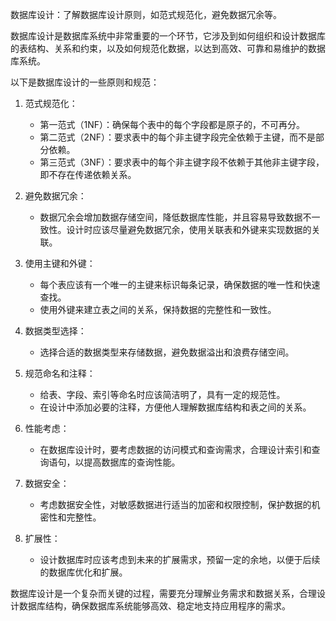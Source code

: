 数据库设计：了解数据库设计原则，如范式规范化，避免数据冗余等。

数据库设计是数据库系统中非常重要的一个环节，它涉及到如何组织和设计数据库的表结构、关系和约束，以及如何规范化数据，以达到高效、可靠和易维护的数据库系统。

以下是数据库设计的一些原则和规范：

1. 范式规范化：
   - 第一范式（1NF）：确保每个表中的每个字段都是原子的，不可再分。
   - 第二范式（2NF）：要求表中的每个非主键字段完全依赖于主键，而不是部分依赖。
   - 第三范式（3NF）：要求表中的每个非主键字段不依赖于其他非主键字段，即不存在传递依赖关系。

2. 避免数据冗余：
   - 数据冗余会增加数据存储空间，降低数据库性能，并且容易导致数据不一致性。设计时应该尽量避免数据冗余，使用关联表和外键来实现数据的关联。

3. 使用主键和外键：
   - 每个表应该有一个唯一的主键来标识每条记录，确保数据的唯一性和快速查找。
   - 使用外键来建立表之间的关系，保持数据的完整性和一致性。

4. 数据类型选择：
   - 选择合适的数据类型来存储数据，避免数据溢出和浪费存储空间。

5. 规范命名和注释：
   - 给表、字段、索引等命名时应该简洁明了，具有一定的规范性。
   - 在设计中添加必要的注释，方便他人理解数据库结构和表之间的关系。

6. 性能考虑：
   - 在数据库设计时，要考虑数据的访问模式和查询需求，合理设计索引和查询语句，以提高数据库的查询性能。

7. 数据安全：
   - 考虑数据安全性，对敏感数据进行适当的加密和权限控制，保护数据的机密性和完整性。

8. 扩展性：
   - 设计数据库时应该考虑到未来的扩展需求，预留一定的余地，以便于后续的数据库优化和扩展。

数据库设计是一个复杂而关键的过程，需要充分理解业务需求和数据关系，合理设计数据库结构，确保数据库系统能够高效、稳定地支持应用程序的需求。